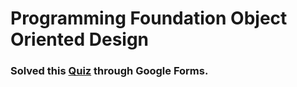 # Programming Foundation Object Oriented Design

### Solved this [Quiz](https://docs.google.com/forms/d/e/1FAIpQLSeAjGOrghFD2YwiRRFU2T7J19t6rugE5KGL5jOuZN1dzWV0qA/viewform?usp=sf_link) through Google Forms.
